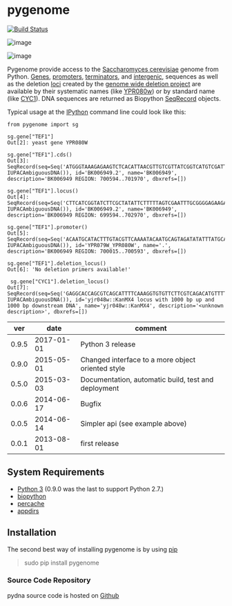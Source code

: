 pygenome
========

[![Build Status](https://travis-ci.org/BjornFJohansson/pygenome.svg?branch=master)](https://travis-ci.org/BjornFJohansson/pygenome)

![image](https://coveralls.io/repos/BjornFJohansson/pygenome/badge.svg?branch=master%20%0A%20:target:%20https://coveralls.io/r/BjornFJohansson/pygenome?branch=master)

![image](https://readthedocs.org/projects/pygenome/badge/?version=latest%0A%20:target:%20https://readthedocs.org/projects/pygenome/?badge=latest%0A%20:alt:%20Documentation%20Status)


Pygenome provide access to the [Saccharomyces cerevisiae](https://microbewiki.kenyon.edu/index.php/Saccharomyces_cerevisiae)
genome from Python. [Genes](http://en.wikipedia.org/wiki/Gene),
[promoters](http://en.wikipedia.org/wiki/Promoter_(genetics)),
[terminators](http://en.wikipedia.org/wiki/Terminator_(genetics)), and
[intergenic](http://en.wikipedia.org/wiki/Intergenic_region), sequences
as well as the deletion [loci](http://en.wikipedia.org/wiki/Locus_(genetics)) created by the
[genome wide deletion project](http://www-sequence.stanford.edu/group/yeast_deletion_project/deletions3.html)
are available by their systematic names (like [YPR080w](http://www.yeastgenome.org/locus/S000006284/overview)) or by
standard name (like [CYC1](http://www.yeastgenome.org/locus/S000003809/overview)). DNA
sequences are returned as Biopython
[SeqRecord](http://biopython.org/wiki/SeqRecord) objects.

Typical usage at the [IPython](http://ipython.org/) command line could look like this:

    from pygenome import sg

    sg.gene["TEF1"]
    Out[2]: yeast gene YPR080W

    sg.gene["TEF1"].cds()
    Out[3]: SeqRecord(seq=Seq('ATGGGTAAAGAGAAGTCTCACATTAACGTTGTCGTTATCGGTCATGTCGATTCT...TAA', IUPACAmbiguousDNA()), id='BK006949.2', name='BK006949', description='BK006949 REGION: 700594..701970', dbxrefs=[])

    sg.gene["TEF1"].locus()
    Out[4]: SeqRecord(seq=Seq('CTTCATCGGTATCTTCGCTATATTCTTTTTAGTCGAATTTGCGGGGAGAAGATG...AAC', IUPACAmbiguousDNA()), id='BK006949.2', name='BK006949', description='BK006949 REGION: 699594..702970', dbxrefs=[])

    sg.gene["TEF1"].promoter()
    Out[5]: SeqRecord(seq=Seq('ACAATGCATACTTTGTACGTTCAAAATACAATGCAGTAGATATATTTATGCATA...AAA', IUPACAmbiguousDNA()), id='YPR079W_YPR080W', name='.', description='BK006949 REGION: 700015..700593', dbxrefs=[])

    sg.gene["TEF1"].deletion_locus()
    Out[6]: 'No deletion primers available!'

     sg.gene["CYC1"].deletion_locus()
    Out[7]: SeqRecord(seq=Seq('GAGGCACCAGCGTCAGCATTTTCAAAGGTGTGTTCTTCGTCAGACATGTTTTAG...GTG', IUPACAmbiguousDNA()), id='yjr048w::KanMX4 locus with 1000 bp up and 1000 bp downstream DNA', name='yjr048w::KanMX4', description='<unknown description>', dbxrefs=[])

| ver   | date       | comment                                             |
|-------|------------|-----------------------------------------------------|
| 0.9.5 | 2017-01-01 | Python 3 release                                    |
| 0.9.0 | 2015-05-01 | Changed interface to a more object oriented style   |
| 0.5.0 | 2015-03-03 | Documentation, automatic build, test and deployment |
| 0.0.6 | 2014-06-17 | Bugfix                                              |
| 0.0.5 | 2014-06-14 | Simpler api (see example above)                     |
| 0.0.1 | 2013-08-01 | first release                                       |

System Requirements
-------------------

-   [Python 3](http://www.python.org) (0.9.0 was the last to support Python 2.7.)
-   [biopython](http://pypi.python.org/pypi/biopython)
-   [percache](http://pypi.python.org/pypi/percache)
-   [appdirs](http://pypi.python.org/pypi/appdirs)

Installation
------------



The second best way of installing pygenome is by using
[pip](https://packaging.python.org/en/latest/installing.html#installing-from-pypi)

> sudo pip install pygenome

### Source Code Repository

pydna source code is hosted on [Github](https://github.com/BjornFJohansson/pygenome)

